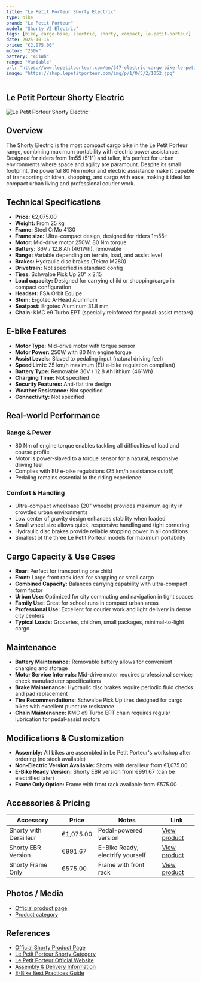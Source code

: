 ```yaml
---
title: "Le Petit Porteur Shorty Electric"
type: bike
brand: "Le Petit Porteur"
model: "Shorty V2 Electric"
tags: [bike, cargo-bike, electric, shorty, compact, le-petit-porteur]
date: 2025-10-16
price: "€2,075.00"
motor: "250W"
battery: "461Wh"
range: "Variable"
url: "https://www.lepetitporteur.com/en/347-electric-cargo-bike-le-petit-porteur-shorty-v2.html"
image: "https://shop.lepetitporteur.com/img/p/1/0/5/2/1052.jpg"
---
```


## Le Petit Porteur Shorty Electric

![Le Petit Porteur Shorty Electric](https://shop.lepetitporteur.com/img/p/1/0/5/2/1052.jpg)

## Overview

The Shorty Electric is the most compact cargo bike in the Le Petit Porteur range, combining maximum portability with electric power assistance. Designed for riders from 1m55 (5'1") and taller, it's perfect for urban environments where space and agility are paramount. Despite its small footprint, the powerful 80 Nm motor and electric assistance make it capable of transporting children, shopping, and cargo with ease, making it ideal for compact urban living and professional courier work.

## Technical Specifications

<!-- BIKE_SPECS_TABLE_START -->
<!-- BIKE_SPECS_TABLE_END -->

- **Price:** €2,075.00
- **Weight:** From 25 kg
- **Frame:** Steel CrMo 4130
- **Frame size:** Ultra-compact design, designed for riders 1m55+
- **Motor:** Mid-drive motor 250W, 80 Nm torque
- **Battery:** 36V / 12.8 Ah (461Wh), removable
- **Range:** Variable depending on terrain, load, and assist level
- **Brakes:** Hydraulic disc brakes (Tektro M280)
- **Drivetrain:** Not specified in standard config
- **Tires:** Schwalbe Pick Up 20" x 2.15
- **Load capacity:** Designed for carrying child or shopping/cargo in compact configuration
- **Headset:** FSA Orbit Equipe
- **Stem:** Ergotec A-Head Aluminum
- **Seatpost:** Ergotec Aluminum 31.8 mm
- **Chain:** KMC e9 Turbo EPT (specially reinforced for pedal-assist motors)

## E-bike Features

- **Motor Type:** Mid-drive motor with torque sensor
- **Motor Power:** 250W with 80 Nm engine torque
- **Assist Levels:** Slaved to pedaling input (natural driving feel)
- **Speed Limit:** 25 km/h maximum (EU e-bike regulation compliant)
- **Battery Type:** Removable 36V / 12.8 Ah lithium (461Wh)
- **Charging Time:** Not specified
- **Security Features:** Anti-flat tire design
- **Weather Resistance:** Not specified
- **Connectivity:** Not specified

## Real-world Performance

### Range & Power

- 80 Nm of engine torque enables tackling all difficulties of load and course profile
- Motor is power-slaved to a torque sensor for a natural, responsive driving feel
- Complies with EU e-bike regulations (25 km/h assistance cutoff)
- Pedaling remains essential to the riding experience

### Comfort & Handling

- Ultra-compact wheelbase (20" wheels) provides maximum agility in crowded urban environments
- Low center of gravity design enhances stability when loaded
- Small wheel size allows quick, responsive handling and tight cornering
- Hydraulic disc brakes provide reliable stopping power in all conditions
- Smallest of the three Le Petit Porteur models for maximum portability

## Cargo Capacity & Use Cases

- **Rear:** Perfect for transporting one child
- **Front:** Large front rack ideal for shopping or small cargo
- **Combined Capacity:** Balances carrying capability with ultra-compact form factor
- **Urban Use:** Optimized for city commuting and navigation in tight spaces
- **Family Use:** Great for school runs in compact urban areas
- **Professional Use:** Excellent for courier work and light delivery in dense city centers
- **Typical Loads:** Groceries, children, small packages, minimal-to-light cargo

## Maintenance

- **Battery Maintenance:** Removable battery allows for convenient charging and storage
- **Motor Service Intervals:** Mid-drive motor requires professional service; check manufacturer specifications
- **Brake Maintenance:** Hydraulic disc brakes require periodic fluid checks and pad replacement
- **Tire Recommendations:** Schwalbe Pick Up tires designed for cargo bikes with excellent puncture resistance
- **Chain Maintenance:** KMC e9 Turbo EPT chain requires regular lubrication for pedal-assist motors

## Modifications & Customization

- **Assembly:** All bikes are assembled in Le Petit Porteur's workshop after ordering (no stock available)
- **Non-Electric Version Available:** Shorty with derailleur from €1,075.00
- **E-Bike Ready Version:** Shorty EBR version from €991.67 (can be electrified later)
- **Frame Only Option:** Frame with front rack available from €575.00

## Accessories & Pricing

| Accessory              | Price     | Notes                            | Link                                                                                                             |
| ---------------------- | --------- | -------------------------------- | ---------------------------------------------------------------------------------------------------------------- |
| Shorty with Derailleur | €1,075.00 | Pedal-powered version            | [View product](https://www.lepetitporteur.com/en/346-cargo-bike-le-petit-porteur-shorty-v2-with-derailleur.html) |
| Shorty EBR Version     | €991.67   | E-Bike Ready, electrify yourself | [View product](https://www.lepetitporteur.com/en/345-cargo-bike-le-petit-porteur-shorty-v2-ebr-version.html)     |
| Shorty Frame Only      | €575.00   | Frame with front rack            | [View product](https://www.lepetitporteur.com/en/344-le-petit-porteur-shorty-v2-frame-only-with-front-rack.html) |

## Photos / Media

- [Official product page](https://www.lepetitporteur.com/en/347-electric-cargo-bike-le-petit-porteur-shorty-v2.html)
- [Product category](https://www.lepetitporteur.com/en/50-le-petit-porteur-shorty)

## References

- [Official Shorty Product Page](https://www.lepetitporteur.com/en/347-electric-cargo-bike-le-petit-porteur-shorty-v2.html)
- [Le Petit Porteur Shorty Category](https://www.lepetitporteur.com/en/50-le-petit-porteur-shorty)
- [Le Petit Porteur Official Website](https://www.lepetitporteur.com/en/)
- [Assembly & Delivery Information](https://www.lepetitporteur.com/en/content/23-delivery-and-assembly-of-your-bike)
- [E-Bike Best Practices Guide](https://www.lepetitporteur.com/en/content/36-les-bonnes-pratiques-pour-utiliser-un-velo-electrique-a-moteur-central)
